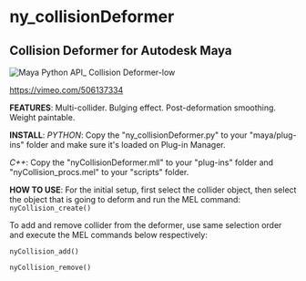 # ny_collisionDeformer
## Collision Deformer for Autodesk Maya

![Maya Python API_ Collision Deformer-low](https://user-images.githubusercontent.com/41262770/115991413-f2c96e80-a5d0-11eb-91d1-992245264da6.gif)

https://vimeo.com/506137334

**FEATURES**: Multi-collider. Bulging effect. Post-deformation smoothing. Weight paintable.

**INSTALL**: *PYTHON*: Copy the "ny_collisionDeformer.py" to your "maya/plug-ins" folder and make sure it's loaded on Plug-in Manager.

*C++*: Copy the "nyCollisionDeformer.mll" to your "plug-ins" folder and "nyCollision_procs.mel" to your "scripts" folder.

**HOW TO USE**: For the initial setup, first select the collider object, then select the object that is going to deform and run the MEL command:
`nyCollision_create()`

To add and remove collider from the deformer, use same selection order and execute the MEL commands below respectively:

`nyCollision_add()`

`nyCollision_remove()`
